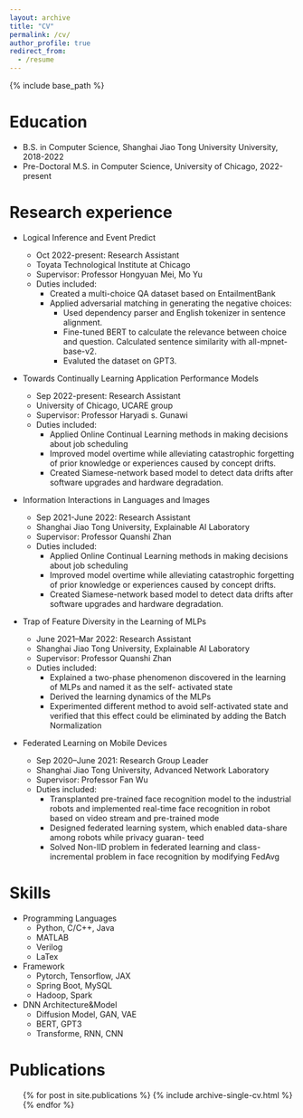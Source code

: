 ```yaml
---
layout: archive
title: "CV"
permalink: /cv/
author_profile: true
redirect_from:
  - /resume
---
```


{% include base_path %}

Education
======
* B.S. in Computer Science, Shanghai Jiao Tong University University, 2018-2022
* Pre-Doctoral M.S. in Computer Science, University of Chicago, 2022-present
<!-- * Ph.D in Version Control Theory, GitHub University, 2018 (expected) -->

Research experience
======
* Logical Inference and Event Predict
  * Oct 2022-present: Research Assistant
  * Toyata Technological Institute at Chicago
  * Supervisor: Professor Hongyuan Mei, Mo Yu
  * Duties included: 
    * Created a multi-choice QA dataset based on EntailmentBank
    * Applied adversarial matching in generating the negative choices:
      * Used dependency parser and English tokenizer in sentence alignment.
      * Fine-tuned BERT to calculate the relevance between choice and question. Calculated sentence
    similarity with all-mpnet-base-v2.
      * Evaluted the dataset on GPT3.
  

* Towards Continually Learning Application Performance Models
  * Sep 2022-present: Research Assistant
  * University of Chicago, UCARE group
  * Supervisor: Professor Haryadi s. Gunawi
  * Duties included: 
    * Applied Online Continual Learning methods in making decisions about job scheduling
    * Improved model overtime while alleviating catastrophic forgetting of prior knowledge or experiences
caused by concept drifts.
    * Created Siamese-network based model to detect data drifts after software upgrades and hardware
degradation.

* Information Interactions in Languages and Images
  * Sep 2021-June 2022: Research Assistant
  * Shanghai Jiao Tong University, Explainable AI Laboratory
  * Supervisor: Professor Quanshi Zhan
  * Duties included: 
    * Applied Online Continual Learning methods in making decisions about job scheduling
    * Improved model overtime while alleviating catastrophic forgetting of prior knowledge or experiences
caused by concept drifts.
    * Created Siamese-network based model to detect data drifts after software upgrades and hardware
degradation.

* Trap of Feature Diversity in the Learning of MLPs
  * June 2021–Mar 2022: Research Assistant
  * Shanghai Jiao Tong University, Explainable AI Laboratory
  * Supervisor: Professor Quanshi Zhan
  * Duties included: 
    * Explained a two-phase phenomenon discovered in the learning of MLPs and named it as the self-
activated state
    * Derived the learning dynamics of the MLPs
    * Experimented different method to avoid self-activated state and verified that this effect could be
eliminated by adding the Batch Normalization

* Federated Learning on Mobile Devices
  * Sep 2020–June 2021: Research Group Leader
  * Shanghai Jiao Tong University, Advanced Network Laboratory
  * Supervisor: Professor Fan Wu
  * Duties included: 
    * Transplanted pre-trained face recognition model to the industrial robots and implemented real-time
face recognition in robot based on video stream and pre-trained mode
    * Designed federated learning system, which enabled data-share among robots while privacy guaran-
teed
    * Solved Non-IID problem in federated learning and class-incremental problem in face recognition by
modifying FedAvg






  

Skills
======
* Programming Languages
  * Python, C/C++, Java
  * MATLAB
  * Verilog
  * LaTex
* Framework
  * Pytorch, Tensorflow, JAX
  * Spring Boot, MySQL
  * Hadoop, Spark
* DNN Architecture&Model
  * Diffusion Model, GAN, VAE
  * BERT, GPT3
  * Transforme, RNN, CNN

Publications
======
  <ul>{% for post in site.publications %}
    {% include archive-single-cv.html %}
  {% endfor %}</ul>
  
<!-- Talks
======
  <ul>{% for post in site.talks %}
    {% include archive-single-talk-cv.html %}
  {% endfor %}</ul>
  
Teaching
======
  <ul>{% for post in site.teaching %}
    {% include archive-single-cv.html %}
  {% endfor %}</ul>
  
Service and leadership
======
* Currently signed in to 43 different slack teams -->
